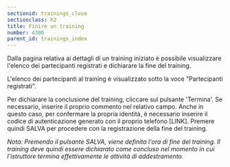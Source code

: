 ```yaml
---
sectionid: trainings_close
sectionclass: h2
title: Finire un training
number: 4300
parent_id: trainings_index
---
```

Dalla pagina relativa ai dettagli di un training iniziato è possibile visualizzare l'elenco dei partecipanti registrati e dichiarare la fine del training.

L'elenco dei partecipanti al training è visualizzato sotto la voce "Partecipanti registrati".

Per dichiarare la conclusione del training, cliccare sul pulsante 'Termina'.
Se necessario, inserire il proprio commento nel relativo campo. 
Anche in questo caso, per confermare la propria identità, è necessario inserire il codice di autenticazione generato con il proprio telefono [LINK].
Premere quindi SALVA per procedere con la registrazione della fine del training. 

_Nota: Premendo il pulsante SALVA, viene definita l'ora di fine del training. Il training deve quindi essere dichiarato come concluso nel momento in cui l'istruttore termina effettivamente le attività di addestramento._
